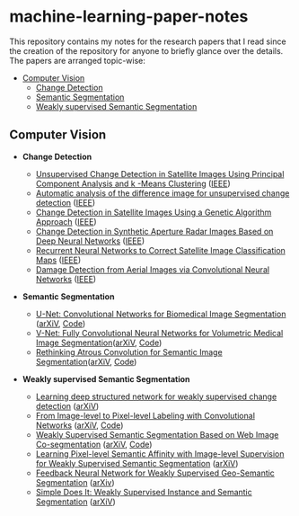 # machine-learning-paper-notes
This repository contains my notes for the research papers that I read since the creation of the repository for anyone to briefly glance over the details. The papers are arranged topic-wise:

- [Computer Vision](#computer-vision)
  - [Change Detection](https://github.com/dalmia/machine-learning-paper-notes/tree/master/computer-vision/change-detection)
  - [Semantic Segmentation](https://github.com/dalmia/machine-learning-paper-notes/tree/master/computer-vision/semantic-segmentation)
  - [Weakly supervised Semantic Segmentation](https://github.com/dalmia/machine-learning-paper-notes/tree/master/computer-vision/weakly-supervised-segmentation)

## Computer Vision

- **Change Detection**

  - [Unsupervised Change Detection in Satellite Images Using Principal Component Analysis and k -Means Clustering](https://github.com/dalmia/machine-learning-paper-notes/blob/master/computer-vision/change-detection/Unsupervised%20Change%20Detection%20in%20Satellite%20Using%20PCA%20%2B%20kmeans.md) ([IEEE](https://ieeexplore.ieee.org/abstract/document/5196726/))
  - [Automatic analysis of the difference image for unsupervised change detection](https://github.com/dalmia/machine-learning-paper-notes/blob/master/computer-vision/change-detection/Automatic%20analysis%20of%20the%20difference%20image%20for%20unsupervised%20change%20detection.md) ([IEEE](https://ieeexplore.ieee.org/document/843009/))
  - [Change Detection in Satellite Images Using a Genetic Algorithm Approach](https://github.com/dalmia/machine-learning-paper-notes/blob/master/computer-vision/change-detection/Change%20Detection%20in%20Satellite%20Images%20Using%20a%20Genetic%20Algorithm%20Approach.md) ([IEEE](https://ieeexplore.ieee.org/document/5395684/))
  - [Change Detection in Synthetic Aperture Radar Images Based on Deep Neural Networks](https://github.com/dalmia/machine-learning-paper-notes/blob/master/computer-vision/change-detection/Change%20Detection%20in%20Synthetic%20Aperture%20Radar%20Images%20Based%20on%20Deep%20Neural%20Networks.md) ([IEEE](https://ieeexplore.ieee.org/document/7120131/))
  - [Recurrent Neural Networks to Correct Satellite Image Classification Maps](https://github.com/dalmia/machine-learning-paper-notes/blob/master/computer-vision/change-detection/Recurrent%20Neural%20Networks%20to%20Correct%20Satellite%20Image%20Classification.md) ([IEEE](https://ieeexplore.ieee.org/document/7938635))
  - [Damage Detection from Aerial Images via Convolutional Neural Networks](https://github.com/dalmia/machine-learning-paper-notes/blob/master/computer-vision/change-detection/Damage%20Detection%20from%20Aerial%20Images%20via%20Convolutional%20Neural%20Networks.md) ([IEEE](https://ieeexplore.ieee.org/document/7986759/))


- **Semantic Segmentation**
  - [U-Net: Convolutional Networks for Biomedical Image Segmentation](https://github.com/dalmia/machine-learning-paper-notes/blob/master/computer-vision/semantic-segmentation/U-Net.md) ([arXiV](https://arxiv.org/abs/1505.04597), [Code](https://github.com/zhixuhao/unet))
  - [V-Net: Fully Convolutional Neural Networks for Volumetric Medical Image Segmentation](https://github.com/dalmia/machine-learning-paper-notes/blob/master/computer-vision/semantic-segmentation/V-net.md)([arXiV](https://arxiv.org/abs/1606.04797), [Code](https://github.com/faustomilletari/VNet))
  - [Rethinking Atrous Convolution for Semantic Image Segmentation](https://github.com/dalmia/machine-learning-paper-notes/blob/master/computer-vision/semantic-segmentation/DeepLabV3.md)([arXiV](https://arxiv.org/abs/1706.05587), [Code](https://github.com/bonlime/keras-deeplab-v3-plus))


- **Weakly supervised Semantic Segmentation**
   - [Learning deep structured network for weakly supervised change detection](https://github.com/dalmia/machine-learning-paper-notes/blob/master/computer-vision/change-detection/Learning%20deep%20structured%20network%20for%20weakly%20supervised%20change%20detection.md) ([arXiV](https://arxiv.org/abs/1606.02009))
   - [From Image-level to Pixel-level Labeling with Convolutional Networks](https://github.com/dalmia/machine-learning-paper-notes/blob/master/computer-vision/weakly-supervised-segmentation/From%20Image-Level%20to%20Pixel-level%20Labeling%20with%20Convolutional%20Neural%20Networks.md) ([arXiV](https://arxiv.org/abs/1411.6228v3), [Code](https://github.com/ameya005/Deep-Segmentation))
   - [Weakly Supervised Semantic Segmentation Based on Web Image Co-segmentation]() ([arXiV](https://arxiv.org/abs/1705.09052), [Code](https://github.com/ascust/wsscoseg))
   - [Learning Pixel-level Semantic Affinity with Image-level Supervision
for Weakly Supervised Semantic Segmentation]() ([arXiV](https://arxiv.org/abs/1803.10464))
   - [Feedback Neural Network for Weakly Supervised Geo-Semantic Segmentation]() ([arXiv](https://arxiv.org/abs/1612.02766))
   - [Simple Does It: Weakly Supervised Instance and Semantic Segmentation]() ([arXiV](https://arxiv.org/abs/1603.07485))
